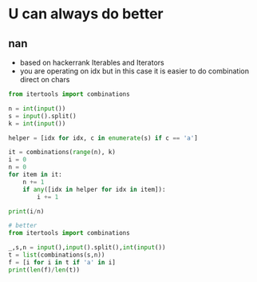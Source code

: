 # U can always do better

## nan

* based on hackerrank Iterables and Iterators
* you are operating on idx but in this case it is easier to do combination direct on chars

```python
from itertools import combinations

n = int(input())
s = input().split()
k = int(input())

helper = [idx for idx, c in enumerate(s) if c == 'a']

it = combinations(range(n), k)
i = 0
n = 0
for item in it:
    n += 1
    if any([idx in helper for idx in item]):
        i += 1

print(i/n)
```

```python
# better
from itertools import combinations

_,s,n = input(),input().split(),int(input())
t = list(combinations(s,n))
f = [i for i in t if 'a' in i]
print(len(f)/len(t))
```


